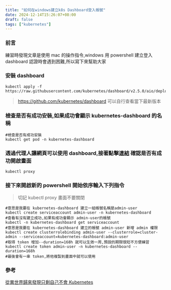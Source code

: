 ```yaml
---
title: "如何在windows建立k8s Dashboard登入帳號"
date: 2024-12-14T15:26:07+08:00
draft: false
tags: ["kubernetes"]
---
```


### 前言

練習時發現文章是使用 mac 的操作指令,windows 用 powershell 建立登入 dashboard 認證時會遇到困難,所以寫下來幫助大家

### 安裝 dashboard

```shell
kubectl apply -f https://raw.githubusercontent.com/kubernetes/dashboard/v2.5.0/aio/deploy/recommended.yaml
```

> https://github.com/kubernetes/dashboard 可以自行查看當下最新版本

### 檢查是否有成功安裝,如果成功會顯示 kubernetes-dashboard 的名稱

```shell
#檢查是否有成功安裝
kubectl get pod -n kubernetes-dashboard
```

### 透過代理人讓網頁可以使用 dashboard,接著點擊[連結](http://localhost:8001/api/v1/namespaces/kubernetes-dashboard/services/https:kubernetes-dashboard:/proxy/) 確認是否有成功開啟畫面

```shell
kubectl proxy
```

### 接下來開啟新的 powershell 開始依序輸入下列指令

> 切記 kubectl proxy 畫面不要關閉

```shell
#意思是我要在 kubernetes-dashboard 建立一組帳號名稱是admin-user
kubectl create serviceaccount admin-user -n kubernetes-dashboard
#查看有沒有建立成功,如果有成功會顯示 admin-user的帳號
kubectl -n kubernetes-dashboard get serviceaccount
#意思是我要在 kubernetes-dashboard 建立的帳號 admin-user 新增 admin 權限
kubectl create clusterrolebinding admin-user --clusterrole=cluster-admin --serviceaccount=kubernetes-dashboard:admin-user
#取得 token 增加--duration=168h 就可以生效一周,預設的期限很短不方便練習
kubectl create token admin-user -n kubernetes-dashboard --duration=168h
#最後會有一串 token,將他複製到畫面中就可以使用
```

### 參考

[從異世界歸來發現只剩自己不會 Kubernetes](https://ithelp.ithome.com.tw/articles/10287935)
